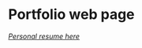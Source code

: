 # Portfolio web page 
*<a href="https://github.com/user-attachments/assets/7f209beb-d6d8-40fb-8204-c37d935c881d">
  Personal resume here
</a>*
